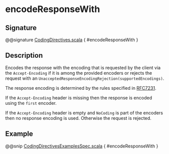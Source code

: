 # encodeResponseWith

## Signature

@@signature [CodingDirectives.scala](../../../../../../../../../akka-http/src/main/scala/akka/http/scaladsl/server/directives/CodingDirectives.scala) { #encodeResponseWith }

## Description

Encodes the response with the encoding that is requested by the client via the `Accept-Encoding` if it is among the provided encoders or rejects the request with an `UnacceptedResponseEncodingRejection(supportedEncodings)`.

The response encoding is determined by the rules specified in [RFC7231](http://tools.ietf.org/html/rfc7231#section-5.3.4).

If the `Accept-Encoding` header is missing then the response is encoded using the `first` encoder.

If the `Accept-Encoding` header is empty and `NoCoding` is part of the encoders then no
response encoding is used. Otherwise the request is rejected.

## Example

@@snip [CodingDirectivesExamplesSpec.scala](../../../../../../../test/scala/docs/http/scaladsl/server/directives/CodingDirectivesExamplesSpec.scala) { #encodeResponseWith }